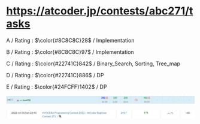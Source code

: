 # https://atcoder.jp/contests/abc271/tasks

A / Rating : $\color{#8C8C8C}28$ / Implementation

B / Rating : $\color{#8C8C8C}97$ / Implementation

C / Rating : $\color{#22741C}842$ / Binary_Search, Sorting, Tree_map

D / Rating : $\color{#22741C}886$ / DP

E / Rating : $\color{#24FCFF}1402$ / DP

![My Image](https://github.com/kss418/Atcoder/blob/main/ABC/Images/Standings/271.png)

![My Image](https://github.com/kss418/Atcoder/blob/main/ABC/Images/Performance/271.png)
